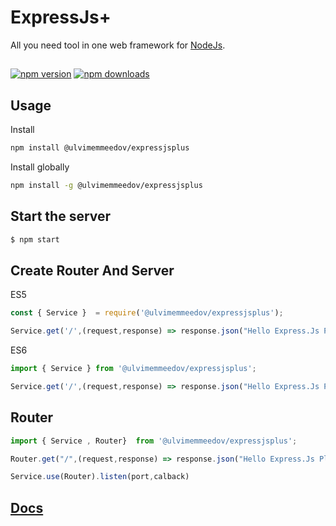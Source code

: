 # ExpressJs+
 All you need tool in one web framework for [NodeJs](http://nodejs.org).
##
[![npm version](https://badge.fury.io/js/%40ulvimemmeedov%2Fexpressjsplus.svg)](https://badge.fury.io/js/%40ulvimemmeedov%2Fexpressjsplus)
  <a href="https://www.npmjs.com/package/@ulvimemmeedov/expressjsplus"><img src="https://img.shields.io/npm/dm/@ulvimemmeedov/expressjsplus" alt="npm downloads"></a>
## Usage

Install
```bash
npm install @ulvimemmeedov/expressjsplus
```

Install globally
```bash
npm install -g @ulvimemmeedov/expressjsplus
```

## Start the server

```bash
$ npm start
```

## Create Router And Server
ES5
```js
const { Service }  = require('@ulvimemmeedov/expressjsplus');

Service.get('/',(request,response) => response.json("Hello Express.Js Plus")).listen(2000);
```
ES6
```js
import { Service } from '@ulvimemmeedov/expressjsplus';

Service.get('/',(request,response) => response.json("Hello Express.Js Plus")).listen(2000);
```
## Router

```js
import { Service , Router}  from '@ulvimemmeedov/expressjsplus';

Router.get("/",(request,response) => response.json("Hello Express.Js Plus");

Service.use(Router).listen(port,calback)
```
## <a target="_blank" href="https://expressplus.github.io/doc.html">Docs</a>
